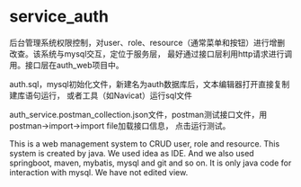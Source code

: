 # service_auth
后台管理系统权限控制，对user、role、resource（通常菜单和按钮）进行增删改查。该系统与mysql交互，定位于服务层，
最好通过接口层利用http请求进行调用。接口层在auth_web项目中。

auth.sql，mysql初始化文件，新建名为auth数据库后，文本编辑器打开直接复制建库语句运行，
或者工具（如Navicat）运行sql文件

auth_service.postman_collection.json文件，postman测试接口文件，用postman->import->import file加载接口信息，
点击运行测试。

This is a web management system to CRUD user, role and resource.
This system is created by java. We used idea as IDE. And we also used springboot, maven, mybatis, mysql and git and so on.
It is only java code for interaction with mysql. We have not edited view.
